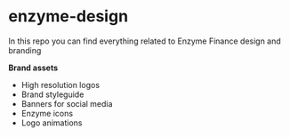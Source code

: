 # enzyme-design
In this repo you can find everything related to Enzyme Finance design and branding


**Brand assets**
- High resolution logos
- Brand styleguide
- Banners for social media
- Enzyme icons
- Logo animations
